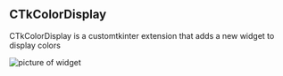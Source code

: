## CTkColorDisplay
CTkColorDisplay is a customtkinter extension that adds a new widget to display colors

![picture of widget](README_images/CTkColorDisplay.png,raw=true)
